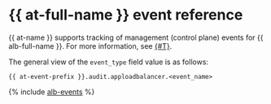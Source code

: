 # {{ at-full-name }} event reference

{{ at-name }} supports tracking of management (control plane) events for {{ alb-full-name }}. For more information, see [{#T}](../audit-trails/concepts/format.md).

The general view of the `event_type` field value is as follows:

```text
{{ at-event-prefix }}.audit.apploadbalancer.<event_name>
```

{% include [alb-events](../_includes/audit-trails/events/alb-events.md) %}

